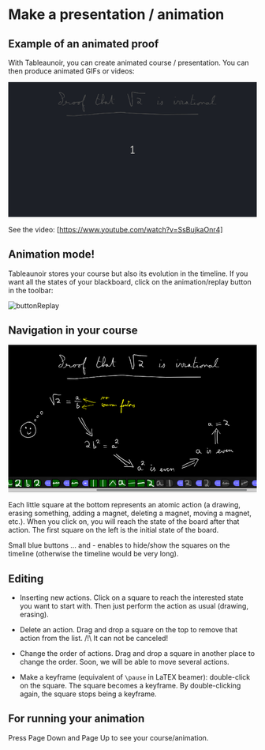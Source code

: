 # Make a presentation / animation

## Example of an animated proof

With Tableaunoir, you can create animated course / presentation. You can then produce animated GIFs or videos:

![proofsqrt2irrational](img/proofsqrt2irrational.gif)

See the video: [https://www.youtube.com/watch?v=SsBujkaOnr4]

## Animation mode!

Tableaunoir stores your course but also its evolution in the timeline. If you want all the states of your blackboard, click on the animation/replay button in the toolbar:

![buttonReplay](img/buttonReplay.png)




## Navigation in your course

![buttonReplay](img/screenshotAnimationMode.png)


Each little square at the bottom represents an atomic action (a drawing, erasing something, adding a magnet, deleting a magnet, moving a magnet, etc.). When you click on, you will reach the state of the board after that action. The first square on the left is the initial state of the board.

Small blue buttons ... and - enables to hide/show the squares on the timeline (otherwise the timeline would be very long).


## Editing

- Inserting new actions. Click on a square to reach the interested state you want to start with. Then just perform the action as usual (drawing, erasing).

- Delete an action. Drag and drop a square on the top to remove that action from the list. /!\ It can not be canceled!

- Change the order of actions. Drag and drop a square in another place to change the order. Soon, we will be able to move several actions.

- Make a keyframe (equivalent of `\pause` in LaTEX beamer): double-click on the square. The square becomes a keyframe. By double-clicking again, the square stops being a keyframe.




## For running your animation

Press Page Down and Page Up to see your course/animation.
